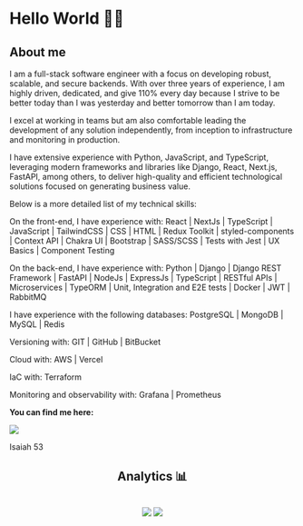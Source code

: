 <h1>Hello World 🙋‍♂️</h1>

<h2>About me</h2>
<p>I am a full-stack software engineer with a focus on developing robust, scalable, and secure backends. With over three years of experience, I am highly driven, dedicated, and give 110% every day because I strive to be better today than I was yesterday and better tomorrow than I am today.

I excel at working in teams but am also comfortable leading the development of any solution independently, from inception to infrastructure and monitoring in production.

I have extensive experience with Python, JavaScript, and TypeScript, leveraging modern frameworks and libraries like Django, React, Next.js, FastAPI, among others, to deliver high-quality and efficient technological solutions focused on generating business value.

Below is a more detailed list of my technical skills:</p>

On the front-end, I have experience with: React | NextJs | TypeScript | JavaScript | TailwindCSS | CSS | HTML | Redux Toolkit | styled-components | Context API | Chakra UI | Bootstrap | SASS/SCSS | Tests with Jest | UX Basics | Component Testing

On the back-end, I have experience with: Python | Django | Django REST Framework | FastAPI | NodeJs | ExpressJs | TypeScript | RESTful APIs | Microservices | TypeORM | Unit, Integration and E2E tests | Docker | JWT | RabbitMQ

I have experience with the following databases: PostgreSQL | MongoDB | MySQL | Redis

Versioning with: GIT | GitHub | BitBucket

Cloud with: AWS | Vercel

IaC with: Terraform

Monitoring and observability with: Grafana | Prometheus

<p><strong>You can find me here:</strong><p>
<a href="https://www.linkedin.com/in/isaac-xavier-dev/"><img src="https://img.shields.io/badge/LinkedIn-008BF1?logo=linkedin&logoColor=white&style=for-the-badge"/></a>

Isaiah 53

<div align="center" direction="column">
<h2>Analytics 📊<h2>
<img src="https://github-readme-stats.vercel.app/api?username=zaquinn&show_icons=true&theme=tokyonight"/>
<img src="https://github-readme-stats.vercel.app/api/top-langs/?username=zaquinn&theme=tokyonight"/>
</div>
